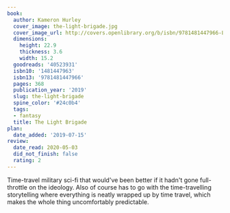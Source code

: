 ```yaml
---
book:
  author: Kameron Hurley
  cover_image: the-light-brigade.jpg
  cover_image_url: http://covers.openlibrary.org/b/isbn/9781481447966-L.jpg
  dimensions:
    height: 22.9
    thickness: 3.6
    width: 15.2
  goodreads: '40523931'
  isbn10: '1481447963'
  isbn13: '9781481447966'
  pages: 368
  publication_year: '2019'
  slug: the-light-brigade
  spine_color: '#24c0b4'
  tags:
  - fantasy
  title: The Light Brigade
plan:
  date_added: '2019-07-15'
review:
  date_read: 2020-05-03
  did_not_finish: false
  rating: 2
---
```


Time-travel military sci-fi that would've been better if it hadn't gone full-throttle on the ideology. Also of course has to go with the time-travelling storytelling where everything is neatly wrapped up by time travel, which makes the whole thing uncomfortably predictable.
